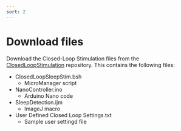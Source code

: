 ```yaml
---
sort: 2
---
```


# Download files
Download the Closed-Loop Stimulation files from the [ClosedLoopStimulation](https://github.com/albrechtLab/ClosedLoopStimulation) repository. This contains the following files:

* ClosedLoopSleepStim.bsh
  * MicroManager script
* NanoController.ino
  * Arduino Nano code 
* SleepDetection.ijm
  * ImageJ macro 
* User Defined Closed Loop Settings.txt
  * Sample user settingd file 
